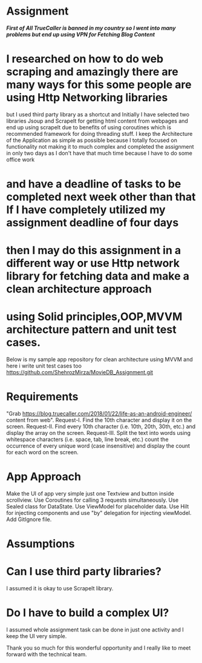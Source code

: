 # Assignment

 ***First of All TrueCaller is banned in my country so I went into many problems but end up using
    VPN for Fetching Blog Content***

# I researched on how to do web scraping and amazingly there are many ways for this some people are using Http Networking libraries

 but I used third party library as a shortcut and Initially I have selected two libraries Jsoup and ScrapeIt for getting html content
 from webpages and end up using scrapeIt due to benefits of using coroutines which is recommended framework for doing threading stuff.
 I keep the Architecture of the Application as simple as possible because I totally focused on functionality not making
 it to much complex and completed the assignment in only two days as I don't have that much time because I have to do some office work

# and have a deadline of tasks to be completed next week other than that If I have completely utilized my assignment deadline of four days

# then I may do this assignment in a different way or use Http network library for fetching data and make a clean architecture approach

# using Solid principles,OOP,MVVM architecture pattern and unit test cases.

Below is my sample app repository for clean architecture using MVVM and here i write unit test cases too       
https://github.com/ShehrozMirza/MovieDB_Assignment.git

# Requirements

"Grab https://blog.truecaller.com/2018/01/22/life-as-an-android-engineer/ content from web".
Request-I. Find the 10th character and display it on the screen. Request-II. Find every 10th
character (i.e. 10th, 20th, 30th, etc.) and display the array on the screen. Request-III. Split the
text into words using whitespace characters (i.e. space, tab, line break, etc.) count the occurrence
of every unique word (case insensitive) and display the count for each word on the screen.

# App Approach

Make the UI of app very simple just one Textview and button inside scrollview. Use Coroutines for
calling 3 requests simultaneously. Use Sealed class for DataState. Use ViewModel for placeholder
data. Use Hilt for injecting components and use "by" delegation for injecting viewModel. Add
GitIgnore file.

# Assumptions

# Can I use third party libraries?

 I assumed it is okay to use ScrapeIt library.

# Do I have to build a complex UI?

I assumed whole assignment task can be done in just one activity and I keep the UI very simple.

 Thank you so much for this wonderful opportunity and I really like to meet forward with the technical team.
